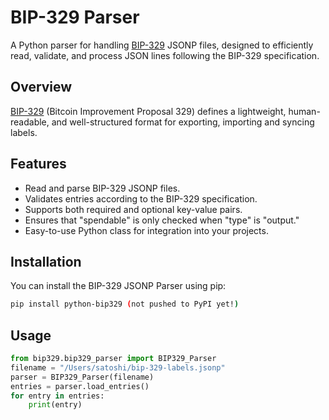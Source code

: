 # BIP-329 Parser

A Python parser for handling [BIP-329](https://github.com/bitcoin/bips/blob/master/bip-0329.mediawiki) JSONP files, designed to efficiently read, validate, and process JSON lines following the BIP-329 specification.

## Overview

[BIP-329](https://github.com/bitcoin/bips/blob/master/bip-0329.mediawiki) (Bitcoin Improvement Proposal 329) defines a lightweight, human-readable, and well-structured format for exporting, importing and syncing labels.


## Features

- Read and parse BIP-329 JSONP files.
- Validates entries according to the BIP-329 specification.
- Supports both required and optional key-value pairs.
- Ensures that "spendable" is only checked when "type" is "output."
- Easy-to-use Python class for integration into your projects.

## Installation

You can install the BIP-329 JSONP Parser using pip:

```bash
pip install python-bip329 (not pushed to PyPI yet!)
```

## Usage

```python
from bip329.bip329_parser import BIP329_Parser
filename = "/Users/satoshi/bip-329-labels.jsonp"
parser = BIP329_Parser(filename)
entries = parser.load_entries()
for entry in entries:
    print(entry)
```
